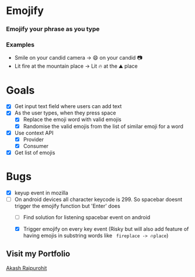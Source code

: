 # Emojify
### Emojify your phrase as you type

### Examples
* Smile on your candid camera -> 😄 on your candid 📷
* Lit fire at the mountain place -> Lit 🔥 at the ⛰️ place


# Goals
* [x] Get input text field where users can add text
* [x] As the user types, when they press space
  * [x] Replace the emoji word with valid emojis
  * [x] Randomise the valid emojis from the list of similar emoji for a word
* [x] Use context API
  * [x] Provider
  * [x] Consumer
* [x] Get list of emojis

# Bugs
* [x] keyup event in mozilla
* [ ] On android devices all character keycode is 299. So spacebar doesnt trigger the emojify function but 'Enter' does
  * [ ] Find solution for listening spacebar event on android
  * [x] Trigger emojify on every key event (Risky but will also add feature of having emojis in substring words like ``` fireplace -> 🔥place```) 
  

## Visit my Portfolio
[Akash Rajpurohit](https://akashrajpurohit.cf)
